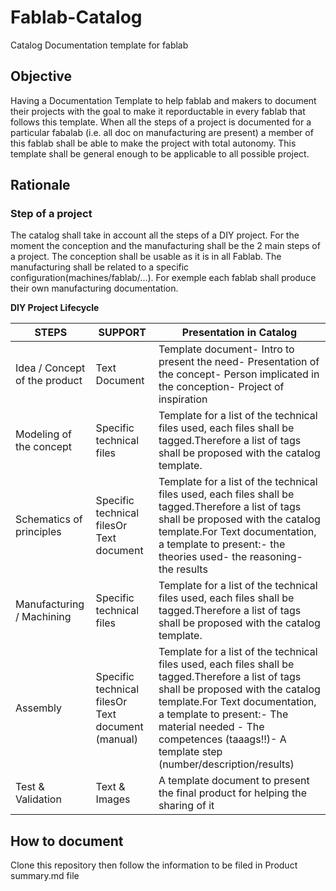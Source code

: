 # Fablab-Catalog
Catalog Documentation template for fablab

## Objective
Having a Documentation Template to help fablab and makers to document their projects with the goal to make it reporductable in every fablab that follows this template.
When all the steps of a project is documented for a particular fabalab (i.e. all doc on manufacturing are present) a member of this fablab shall be able to make the project with total autonomy.
This template shall be general enough to be applicable to all possible project.

## Rationale

### Step of a project
The catalog shall take in account all the steps of a DIY project. 
For the moment the conception and the manufacturing shall be the 2 main steps of a project. 
The conception shall be usable as it is in all Fablab.
The manufacturing shall be related to a specific configuration(machines/fablab/...). For exemple each fablab shall produce their own manufacturing documentation.

**DIY Project Lifecycle**

STEPS | SUPPORT | Presentation in Catalog
------|---------|------------------------
Idea / Concept of the product | Text Document | Template document- Intro to present the need- Presentation of the concept- Person implicated in the conception- Project of inspiration
Modeling of the concept | Specific technical files | Template for a list of the technical files used, each files shall be tagged.Therefore a list of tags shall be proposed with the catalog template.
Schematics of principles | Specific technical filesOr Text document | Template for a list of the technical files used, each files shall be tagged.Therefore a list of tags shall be proposed with the catalog template.For Text documentation, a template to present:- the theories used- the reasoning- the results
Manufacturing / Machining | Specific technical files | Template for a list of the technical files used, each files shall be tagged.Therefore a list of tags shall be proposed with the catalog template.
Assembly | Specific technical filesOr Text document (manual) | Template for a list of the technical files used, each files shall be tagged.Therefore a list of tags shall be proposed with the catalog template.For Text documentation, a template to present:- The material needed - The competences (taaags!!)- A template step (number/description/results)
Test & Validation | Text & Images | A template document to present the final product for helping the sharing of it


## How to document

Clone this repository then follow the information to be filed in Product summary.md file

